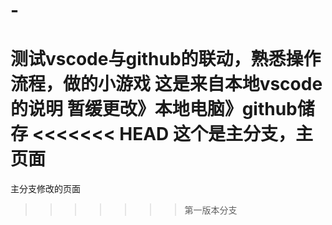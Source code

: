 # -
测试vscode与github的联动，熟悉操作流程，做的小游戏
这是来自本地vscode的说明
暂缓更改》本地电脑》github储存
<<<<<<< HEAD
这个是主分支，主页面
=======
主分支修改的页面
>>>>>>> 第一版本分支
